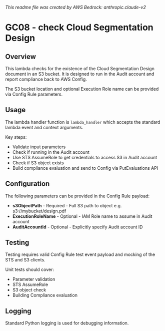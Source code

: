 _This readme file was created by AWS Bedrock: anthropic.claude-v2_

# GC08 - check Cloud Segmentation Design

## Overview

This lambda checks for the existence of the Cloud Segmentation Design document in an S3 bucket. It is designed to run in the Audit account and report compliance back to AWS Config.

The S3 bucket location and optional Execution Role name can be provided via Config Rule parameters.

## Usage

The lambda handler function is `lambda_handler` which accepts the standard lambda event and context arguments.

Key steps:

- Validate input parameters
- Check if running in the Audit account
- Use STS AssumeRole to get credentials to access S3 in Audit account
- Check if S3 object exists
- Build compliance evaluation and send to Config via PutEvaluations API

## Configuration

The following parameters can be provided in the Config Rule payload:

- **s3ObjectPath** - Required - Full S3 path to object e.g. s3://mybucket/design.pdf
- **ExecutionRoleName** - Optional - IAM Role name to assume in Audit account
- **AuditAccountId** - Optional - Explicitly specify Audit account ID

## Testing

Testing requires valid Config Rule test event payload and mocking of the STS and S3 clients.

Unit tests should cover:

- Parameter validation
- STS AssumeRole
- S3 object check
- Building Compliance evaluation

## Logging

Standard Python logging is used for debugging information.
